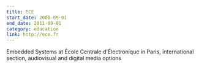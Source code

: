 ```yaml
---
title: ECE
start_date: 2008-09-01
end_date: 2011-09-01
category: education
link: http://ece.fr
---
```


Embedded Systems at École Centrale d’Électronique in Paris, international section, audiovisual and digital media options
